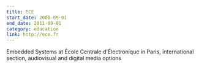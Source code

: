 ```yaml
---
title: ECE
start_date: 2008-09-01
end_date: 2011-09-01
category: education
link: http://ece.fr
---
```


Embedded Systems at École Centrale d’Électronique in Paris, international section, audiovisual and digital media options
